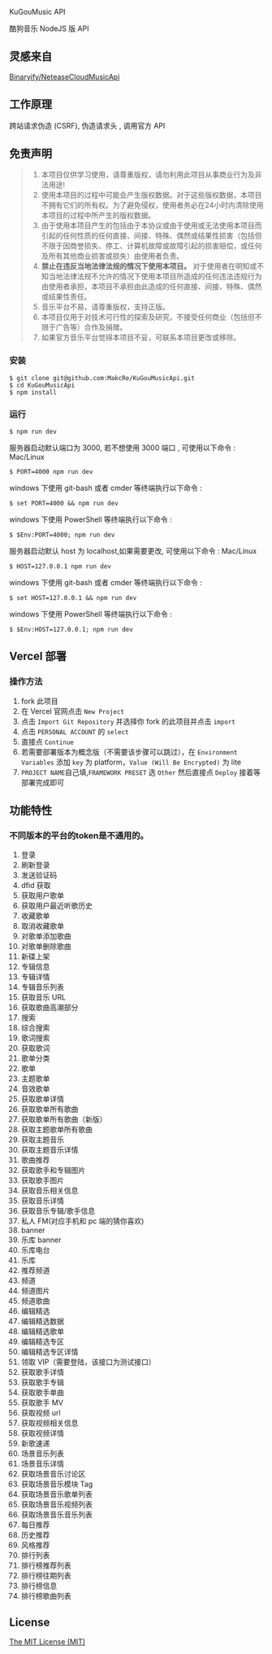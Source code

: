 KuGouMusic API

酷狗音乐 NodeJS 版 API

## 灵感来自

[Binaryify/NeteaseCloudMusicApi](https://github.com/Binaryify/NeteaseCloudMusicApi)

## 工作原理

跨站请求伪造 (CSRF), 伪造请求头 , 调用官方 API

## 免责声明

> 1. 本项目仅供学习使用，请尊重版权，请勿利用此项目从事商业行为及非法用途!
> 2. 使用本项目的过程中可能会产生版权数据。对于这些版权数据，本项目不拥有它们的所有权。为了避免侵权，使用者务必在24小时内清除使用本项目的过程中所产生的版权数据。
> 3. 由于使用本项目产生的包括由于本协议或由于使用或无法使用本项目而引起的任何性质的任何直接、间接、特殊、偶然或结果性损害（包括但不限于因商誉损失、停工、计算机故障或故障引起的损害赔偿，或任何及所有其他商业损害或损失）由使用者负责。
> 4. **禁止在违反当地法律法规的情况下使用本项目。** 对于使用者在明知或不知当地法律法规不允许的情况下使用本项目所造成的任何违法违规行为由使用者承担，本项目不承担由此造成的任何直接、间接、特殊、偶然或结果性责任。
> 5. 音乐平台不易，请尊重版权，支持正版。
> 6. 本项目仅用于对技术可行性的探索及研究，不接受任何商业（包括但不限于广告等）合作及捐赠。
> 7. 如果官方音乐平台觉得本项目不妥，可联系本项目更改或移除。

### 安装

```shell
$ git clone git@github.com:MakcRe/KuGouMusicApi.git
$ cd KuGouMusicApi
$ npm install
```

### 运行

```shell
$ npm run dev
```

服务器启动默认端口为 3000, 若不想使用 3000 端口 , 可使用以下命令 : Mac/Linux

```shell
$ PORT=4000 npm run dev
```

windows 下使用 git-bash 或者 cmder 等终端执行以下命令 :

```shell
$ set PORT=4000 && npm run dev
```

windows 下使用 PowerShell 等终端执行以下命令 :

```shell
$ $Env:PORT=4000; npm run dev
```

服务器启动默认 host 为 localhost,如果需要更改, 可使用以下命令 : Mac/Linux

```shell
$ HOST=127.0.0.1 npm run dev
```

windows 下使用 git-bash 或者 cmder 等终端执行以下命令 :

```shell
$ set HOST=127.0.0.1 && npm run dev
```

windows 下使用 PowerShell 等终端执行以下命令 :

```shell
$ $Env:HOST=127.0.0.1; npm run dev
```

## Vercel 部署

### 操作方法

1. fork 此项目
2. 在 Vercel 官网点击 `New Project`
3. 点击 `Import Git Repository` 并选择你 fork 的此项目并点击 `import`
4. 点击 `PERSONAL ACCOUNT` 的 `select`
5. 直接点 `Continue`
6. 若需要部署版本为概念版（不需要该步骤可以跳过），在 `Environment Variables` 添加 `key` 为 platform，`Value (Will Be Encrypted)` 为 lite
6. `PROJECT NAME`自己填,`FRAMEWORK PRESET` 选 `Other` 然后直接点 `Deploy` 接着等部署完成即可

## 功能特性
### 不同版本的平台的token是不通用的。

1. 登录
2. 刷新登录
3. 发送验证码
4. dfid 获取
5. 获取用户歌单
6. 获取用户最近听歌历史
7. 收藏歌单
8. 取消收藏歌单
9. 对歌单添加歌曲
10. 对歌单删除歌曲
11. 新碟上架
12. 专辑信息
13. 专辑详情
14. 专辑音乐列表
15. 获取音乐 URL
16. 获取歌曲高潮部分
17. 搜索
18. 综合搜索
19. 歌词搜索
20. 获取歌词
21. 歌单分类
22. 歌单
23. 主题歌单
24. 音效歌单
25. 获取歌单详情
26. 获取歌单所有歌曲
27. 获取歌单所有歌曲（新版）
28. 获取主题歌单所有歌曲
29. 获取主题音乐
30. 获取主题音乐详情
31. 歌曲推荐
32. 获取歌手和专辑图片
33. 获取歌手图片
34. 获取音乐相关信息
35. 获取音乐详情
36. 获取音乐专辑/歌手信息
37. 私人 FM(对应手机和 pc 端的猜你喜欢)
38. banner
39. 乐库 banner
40. 乐库电台
41. 乐库
42. 推荐频道
43. 频道
44. 频道图片
45. 频道歌曲
46. 编辑精选
47. 编辑精选数据
48. 编辑精选歌单
49. 编辑精选专区
50. 编辑精选专区详情
51. 领取 VIP（需要登陆，该接口为测试接口）
52. 获取歌手详情
53. 获取歌手专辑
54. 获取歌手单曲
55. 获取歌手 MV
56. 获取视频 url
57. 获取视频相关信息
58. 获取视频详情
59. 新歌速递
60. 场景音乐列表
61. 场景音乐详情
62. 获取场景音乐讨论区
63. 获取场景音乐模块 Tag
64. 获取场景音乐歌单列表
65. 获取场景音乐视频列表
66. 获取场景音乐音乐列表
67. 每日推荐
68. 历史推荐
69. 风格推荐
70. 排行列表
71. 排行榜推荐列表
72. 排行榜往期列表
73. 排行榜信息
74. 排行榜歌曲列表


## License

[The MIT License (MIT)](https://github.com/MakcRe/KuGouMusicApi/blob/main/README.md)